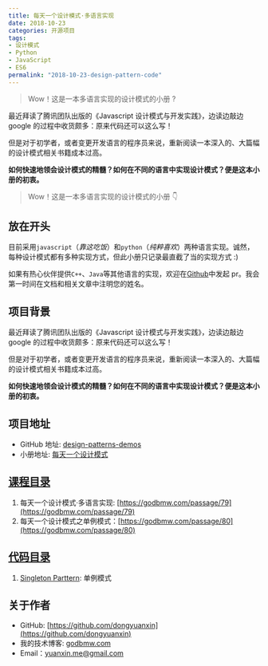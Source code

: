 ```yaml
---
title: 每天一个设计模式·多语言实现
date: 2018-10-23
categories: 开源项目
tags:
- 设计模式
- Python
- JavaScript
- ES6
permalink: "2018-10-23-design-pattern-code"
---
```


> Wow！这是一本多语言实现的设计模式的小册 ?

最近拜读了腾讯团队出版的《Javascript 设计模式与开发实践》，边读边敲边 google 的过程中收货颇多：原来代码还可以这么写！

但是对于初学者，或者变更开发语言的程序员来说，重新阅读一本深入的、大篇幅的设计模式相关书籍成本过高。

**如何快速地领会设计模式的精髓？如何在不同的语言中实现设计模式？便是这本小册的初衷。**

<!-- more -->

> Wow！这是一本多语言实现的设计模式的小册 👇

## 放在开头

目前采用`javascript`（_靠这吃饭_）和`python`（_纯粹喜欢_）两种语言实现。诚然，每种设计模式都有多种实现方式，但此小册只记录最直截了当的实现方式 :)

如果有热心伙伴提供`C++`、`Java`等其他语言的实现，欢迎在[Github](https://github.com/dongyuanxin/design-pattern-demos)中发起 pr。我会第一时间在文档和相关文章中注明您的姓名。

## 项目背景

最近拜读了腾讯团队出版的《Javascript 设计模式与开发实践》，边读边敲边 google 的过程中收货颇多：原来代码还可以这么写！

但是对于初学者，或者变更开发语言的程序员来说，重新阅读一本深入的、大篇幅的设计模式相关书籍成本过高。

**如何快速地领会设计模式的精髓？如何在不同的语言中实现设计模式？便是这本小册的初衷。**

## 项目地址

- GitHub 地址: [design-patterns-demos](https://github.com/dongyuanxin/design-pattern-demos)
- 小册地址: [每天一个设计模式](https://godbmw.com/category/%E6%AF%8F%E5%A4%A9%E4%B8%80%E4%B8%AA%E8%AE%BE%E8%AE%A1%E6%A8%A1%E5%BC%8F)

## [课程目录](https://godbmw.com/category/)

1. 每天一个设计模式·多语言实现: [https://godbmw.com/passage/79](https://godbmw.com/passage/79)
2. 每天一个设计模式之单例模式：[https://godbmw.com/passage/80](https://godbmw.com/passage/80)

## [代码目录](https://github.com/dongyuanxin/design-pattern-demos)

1. [Singleton Parttern](https://github.com/dongyuanxin/design-pattern-demos/tree/master/singleton_parttern): 单例模式

## 关于作者

- GitHub: [https://github.com/dongyuanxin](https://github.com/dongyuanxin)
- 我的技术博客: [godbmw.com](https://godbmw.com/)
- Email：yuanxin.me@gmail.com
